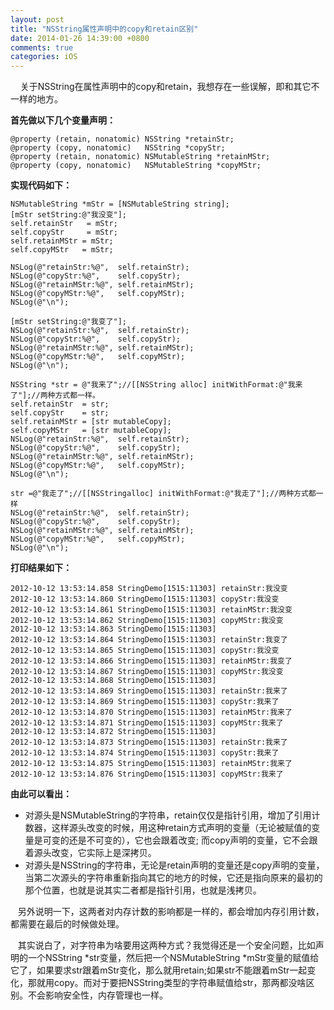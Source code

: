```yaml
---
layout: post
title: "NSString属性声明中的copy和retain区别"
date: 2014-01-26 14:39:00 +0800
comments: true
categories: iOS
---
```


    关于NSString在属性声明中的copy和retain，我想存在一些误解，即和其它不一样的地方。


**首先做以下几个变量声明：**  

	@property (retain, nonatomic) NSString *retainStr;
	@property (copy, nonatomic)   NSString *copyStr;
	@property (retain, nonatomic) NSMutableString *retainMStr;
	@property (copy, nonatomic)   NSMutableString *copyMStr;

 
**实现代码如下：**

	NSMutableString *mStr = [NSMutableString string];
	[mStr setString:@"我没变"];
	self.retainStr   = mStr;
	self.copyStr     = mStr;
	self.retainMStr = mStr;
	self.copyMStr   = mStr;
	
	NSLog(@"retainStr:%@",  self.retainStr);
	NSLog(@"copyStr:%@",    self.copyStr);
	NSLog(@"retainMStr:%@", self.retainMStr);
	NSLog(@"copyMStr:%@",   self.copyMStr);
	NSLog(@"\n");
	
	[mStr setString:@"我变了"];
	NSLog(@"retainStr:%@",  self.retainStr);
	NSLog(@"copyStr:%@",    self.copyStr);
	NSLog(@"retainMStr:%@", self.retainMStr);
	NSLog(@"copyMStr:%@",   self.copyMStr);
	NSLog(@"\n");
	
	NSString *str = @"我来了";//[[NSString alloc] initWithFormat:@"我来了"];//两种方式都一样。
	self.retainStr  = str;
	self.copyStr    = str;
	self.retainMStr = [str mutableCopy];
	self.copyMStr   = [str mutableCopy];
	NSLog(@"retainStr:%@",  self.retainStr);
	NSLog(@"copyStr:%@",    self.copyStr);
	NSLog(@"retainMStr:%@", self.retainMStr);
	NSLog(@"copyMStr:%@",   self.copyMStr);
	NSLog(@"\n");
	
	str =@"我走了";//[[NSStringalloc] initWithFormat:@"我走了"];//两种方式都一样
	NSLog(@"retainStr:%@",  self.retainStr);
	NSLog(@"copyStr:%@",    self.copyStr);
	NSLog(@"retainMStr:%@", self.retainMStr);
	NSLog(@"copyMStr:%@",   self.copyMStr);
	NSLog(@"\n");

**打印结果如下：**

	2012-10-12 13:53:14.858 StringDemo[1515:11303] retainStr:我没变
	2012-10-12 13:53:14.860 StringDemo[1515:11303] copyStr:我没变
	2012-10-12 13:53:14.861 StringDemo[1515:11303] retainMStr:我没变
	2012-10-12 13:53:14.862 StringDemo[1515:11303] copyMStr:我没变
	2012-10-12 13:53:14.863 StringDemo[1515:11303] 
	2012-10-12 13:53:14.864 StringDemo[1515:11303] retainStr:我变了
	2012-10-12 13:53:14.865 StringDemo[1515:11303] copyStr:我没变
	2012-10-12 13:53:14.866 StringDemo[1515:11303] retainMStr:我变了
	2012-10-12 13:53:14.867 StringDemo[1515:11303] copyMStr:我没变
	2012-10-12 13:53:14.868 StringDemo[1515:11303] 
	2012-10-12 13:53:14.869 StringDemo[1515:11303] retainStr:我来了
	2012-10-12 13:53:14.869 StringDemo[1515:11303] copyStr:我来了
	2012-10-12 13:53:14.870 StringDemo[1515:11303] retainMStr:我来了
	2012-10-12 13:53:14.871 StringDemo[1515:11303] copyMStr:我来了
	2012-10-12 13:53:14.872 StringDemo[1515:11303] 
	2012-10-12 13:53:14.873 StringDemo[1515:11303] retainStr:我来了
	2012-10-12 13:53:14.874 StringDemo[1515:11303] copyStr:我来了
	2012-10-12 13:53:14.875 StringDemo[1515:11303] retainMStr:我来了
	2012-10-12 13:53:14.876 StringDemo[1515:11303] copyMStr:我来了

**由此可以看出：**

* 对源头是NSMutableString的字符串，retain仅仅是指针引用，增加了引用计数器，这样源头改变的时候，用这种retain方式声明的变量（无论被赋值的变量是可变的还是不可变的），它也会跟着改变; 而copy声明的变量，它不会跟着源头改变，它实际上是深拷贝。
* 对源头是NSString的字符串，无论是retain声明的变量还是copy声明的变量，当第二次源头的字符串重新指向其它的地方的时候，它还是指向原来的最初的那个位置，也就是说其实二者都是指针引用，也就是浅拷贝。

   另外说明一下，这两者对内存计数的影响都是一样的，都会增加内存引用计数，都需要在最后的时候做处理。

   其实说白了，对字符串为啥要用这两种方式？我觉得还是一个安全问题，比如声明的一个NSString *str变量，然后把一个NSMutableString *mStr变量的赋值给它了，如果要求str跟着mStr变化，那么就用retain;如果str不能跟着mStr一起变化，那就用copy。而对于要把NSString类型的字符串赋值给str，那两都没啥区别。不会影响安全性，内存管理也一样。
